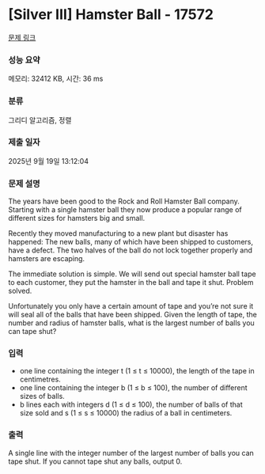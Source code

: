 # [Silver III] Hamster Ball - 17572 

[문제 링크](https://www.acmicpc.net/problem/17572) 

### 성능 요약

메모리: 32412 KB, 시간: 36 ms

### 분류

그리디 알고리즘, 정렬

### 제출 일자

2025년 9월 19일 13:12:04

### 문제 설명

<p>The years have been good to the Rock and Roll Hamster Ball company. Starting with a single hamster ball they now produce a popular range of different sizes for hamsters big and small.</p>

<p>Recently they moved manufacturing to a new plant but disaster has happened: The new balls, many of which have been shipped to customers, have a defect. The two halves of the ball do not lock together properly and hamsters are escaping.</p>

<p>The immediate solution is simple. We will send out special hamster ball tape to each customer, they put the hamster in the ball and tape it shut. Problem solved.</p>

<p>Unfortunately you only have a certain amount of tape and you’re not sure it will seal all of the balls that have been shipped. Given the length of tape, the number and radius of hamster balls, what is the largest number of balls you can tape shut?</p>

### 입력 

 <ul>
	<li>one line containing the integer t (1 ≤ t ≤ 10000), the length of the tape in centimetres.</li>
	<li>one line containing the integer b (1 ≤ b ≤ 100), the number of different sizes of balls.</li>
	<li>b lines each with integers d (1 ≤ d ≤ 100), the number of balls of that size sold and s (1 ≤ s ≤ 10000) the radius of a ball in centimeters.</li>
</ul>

### 출력 

 <p>A single line with the integer number of the largest number of balls you can tape shut. If you cannot tape shut any balls, output 0.</p>

